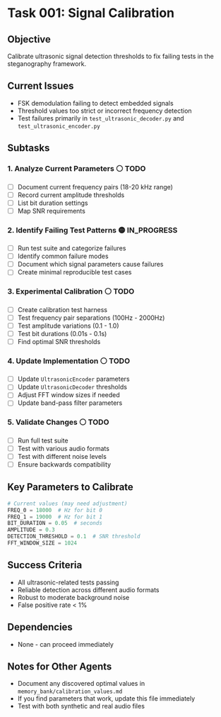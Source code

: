 # Task 001: Signal Calibration

## Objective
Calibrate ultrasonic signal detection thresholds to fix failing tests in the steganography framework.

## Current Issues
- FSK demodulation failing to detect embedded signals
- Threshold values too strict or incorrect frequency detection
- Test failures primarily in `test_ultrasonic_decoder.py` and `test_ultrasonic_encoder.py`

## Subtasks

### 1. Analyze Current Parameters ⚪ TODO
- [ ] Document current frequency pairs (18-20 kHz range)
- [ ] Record current amplitude thresholds
- [ ] List bit duration settings
- [ ] Map SNR requirements

### 2. Identify Failing Test Patterns 🟡 IN_PROGRESS
- [ ] Run test suite and categorize failures
- [ ] Identify common failure modes
- [ ] Document which signal parameters cause failures
- [ ] Create minimal reproducible test cases

### 3. Experimental Calibration ⚪ TODO
- [ ] Create calibration test harness
- [ ] Test frequency pair separations (100Hz - 2000Hz)
- [ ] Test amplitude variations (0.1 - 1.0)
- [ ] Test bit durations (0.01s - 0.1s)
- [ ] Find optimal SNR thresholds

### 4. Update Implementation ⚪ TODO
- [ ] Update `UltrasonicEncoder` parameters
- [ ] Update `UltrasonicDecoder` thresholds
- [ ] Adjust FFT window sizes if needed
- [ ] Update band-pass filter parameters

### 5. Validate Changes ⚪ TODO
- [ ] Run full test suite
- [ ] Test with various audio formats
- [ ] Test with different noise levels
- [ ] Ensure backwards compatibility

## Key Parameters to Calibrate

```python
# Current values (may need adjustment)
FREQ_0 = 18000  # Hz for bit 0
FREQ_1 = 19000  # Hz for bit 1
BIT_DURATION = 0.05  # seconds
AMPLITUDE = 0.3
DETECTION_THRESHOLD = 0.1  # SNR threshold
FFT_WINDOW_SIZE = 1024
```

## Success Criteria
- All ultrasonic-related tests passing
- Reliable detection across different audio formats
- Robust to moderate background noise
- False positive rate < 1%

## Dependencies
- None - can proceed immediately

## Notes for Other Agents
- Document any discovered optimal values in `memory_bank/calibration_values.md`
- If you find parameters that work, update this file immediately
- Test with both synthetic and real audio files